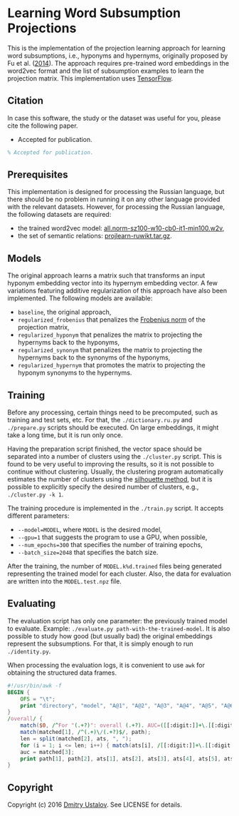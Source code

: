 # Learning Word Subsumption Projections

This is the implementation of the projection learning approach for learning word subsumptions, i.e., hyponyms and hypernyms, originally proposed by Fu et al. ([2014](http://dx.doi.org/10.3115/v1/P14-1113)). The approach requires pre-trained word embeddings in the word2vec format and the list of subsumption examples to learn the projection matrix. This implementation uses [TensorFlow](https://www.tensorflow.org/).

## Citation

In case this software, the study or the dataset was useful for you, please cite the following paper.

* Accepted for publication.

```latex
% Accepted for publication.
```

## Prerequisites

This implementation is designed for processing the Russian language, but there should be no problem in running it on any other language provided with the relevant datasets. However, for processing the Russian language, the following datasets are required:

* the trained word2vec model: [all.norm-sz100-w10-cb0-it1-min100.w2v],
* the set of semantic relations: [projlearn-ruwikt.tar.gz].

[projlearn-ruwikt.tar.gz]: http://ustalov.imm.uran.ru/pub/projlearn-ruwikt.tar.gz
[all.norm-sz100-w10-cb0-it1-min100.w2v]: https://s3-eu-west-1.amazonaws.com/dsl-research/wiki/w2v_export/all.norm-sz100-w10-cb0-it1-min100.w2v

## Models

The original approach learns a matrix such that transforms an input hyponym embedding vector into its hypernym embedding vector. A few variations featuring additive regularization of this approach have also been implemented. The following models are available:

* `baseline`, the original approach,
* `regularized_frobenius` that penalizes the [Frobenius norm](https://en.wikipedia.org/wiki/Matrix_norm#Frobenius_norm) of the projection matrix,
* `regularized_hyponym` that penalizes the matrix to projecting the hypernyms back to the hyponyms,
* `regularized_synonym` that penalizes the matrix to projecting the hypernyms back to the synonyms of the hyponyms,
* `regularized_hypernym` that promotes the matrix to projecting the hyponym synonyms to the hypernyms.

## Training

Before any processing, certain things need to be precomputed, such as training and test sets, etc. For that, the `./dictionary.ru.py` and `./prepare.py` scripts should be executed. On large embeddings, it might take a long time, but it is run only once.

Having the preparation script finished, the vector space should be separated into a number of clusters using the `./cluster.py` script. This is found to be very useful to improving the results, so it is not possible to continue without clustering. Usually, the clustering program automatically estimates the number of clusters using the [silhouette method](https://en.wikipedia.org/wiki/Silhouette_(clustering)), but it is possible to explicitly specify the desired number of clusters, e.g., `./cluster.py -k 1`.

The training procedure is implemented in the `./train.py` script. It accepts different parameters:

* `--model=MODEL`, where `MODEL` is the desired model,
* `--gpu=1` that suggests the program to use a GPU, when possible,
* `--num_epochs=300` that specifies the number of training epochs,
* `--batch_size=2048` that specifies the batch size.

After the training, the number of `MODEL.k%d.trained` files being generated representing the trained model for each cluster. Also, the data for evaluation are written into the `MODEL.test.npz` file.

## Evaluating

The evaluation script has only one parameter: the previously trained model to evaluate. Example: `./evaluate.py path-with-the-trained-model`. It is also possible to study how good (but usually bad) the original embeddings represent the subsumptions. For that, it is simply enough to run `./identity.py`.

When processing the evaluation logs, it is convenient to use `awk` for obtaining the structured data frames.

```awk
#!/usr/bin/awk -f
BEGIN {
    OFS = "\t";
    print "directory", "model", "A@1", "A@2", "A@3", "A@4", "A@5", "A@6", "A@7", "A@8", "A@9", "A@10", "AUC";
}
/overall/ {
    match($0, /^For "(.+?)": overall (.+?). AUC=([[:digit:]]+\.[[:digit:]]+).$/, matched);
    match(matched[1], /^(.+)\/(.+?)$/, path);
    len = split(matched[2], ats, ", ");
    for (i = 1; i <= len; i++) { match(ats[i], /[[:digit:]]+\.[[:digit:]]+$/, value); ats[i] = value[0]; }
    auc = matched[3];
    print path[1], path[2], ats[1], ats[2], ats[3], ats[4], ats[5], ats[6], ats[7], ats[8], ats[9], ats[10], auc;
}
```

## Copyright

Copyright (c) 2016 [Dmitry Ustalov](https://ustalov.name/en/). See LICENSE for details.

